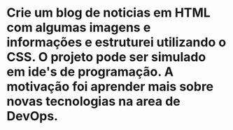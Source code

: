 # Crie um blog de noticias em HTML com algumas imagens e informações e estruturei utilizando o CSS. O projeto pode ser simulado em ide's de programação. A motivação foi aprender mais sobre novas tecnologias na area de DevOps.
